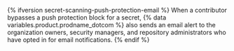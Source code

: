 {% ifversion secret-scanning-push-protection-email %}
When a contributor bypasses a push protection block for a secret, {% data variables.product.prodname_dotcom %} also sends an email alert to the organization owners, security managers, and repository administrators who have opted in for email notifications.
{% endif %}
